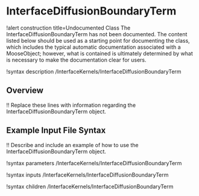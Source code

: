 # InterfaceDiffusionBoundaryTerm

!alert construction title=Undocumented Class
The InterfaceDiffusionBoundaryTerm has not been documented. The content listed below should be used as a starting point for
documenting the class, which includes the typical automatic documentation associated with a
MooseObject; however, what is contained is ultimately determined by what is necessary to make the
documentation clear for users.

!syntax description /InterfaceKernels/InterfaceDiffusionBoundaryTerm

## Overview

!! Replace these lines with information regarding the InterfaceDiffusionBoundaryTerm object.

## Example Input File Syntax

!! Describe and include an example of how to use the InterfaceDiffusionBoundaryTerm object.

!syntax parameters /InterfaceKernels/InterfaceDiffusionBoundaryTerm

!syntax inputs /InterfaceKernels/InterfaceDiffusionBoundaryTerm

!syntax children /InterfaceKernels/InterfaceDiffusionBoundaryTerm
